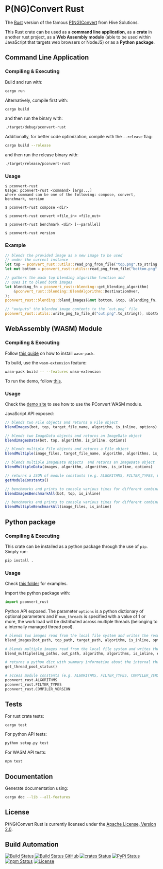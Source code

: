 # P(NG)Convert Rust

The [Rust](https://www.rust-lang.org) version of the famous [P(NG)Convert](https://github.com/hivesolutions/pconvert) from Hive Solutions.

This Rust crate can be used as a **command line application**, as a **crate** in another rust project, as a **Web Assembly module** (able to be used within JavaScript that targets web browsers or NodeJS) or as a **Python package**.

## Command Line Application

### Compiling & Executing

Build and run with:

```bash
cargo run
```

Alternatively, compile first with:

```bash
cargo build
```

and then run the binary with:

```bash
./target/debug/pconvert-rust
```

Additionally, for better code optimization, compile with the `--release` flag:

```bash
cargo build --release
```

and then run the release binary with:

```bash
./target/release/pconvert-rust
```

### Usage

```console
$ pconvert-rust
Usage: pconvert-rust <command> [args...]
where command can be one of the following: compose, convert, benchmark, version
```

```console
$ pconvert-rust compose <dir>
```

```console
$ pconvert-rust convert <file_in> <file_out>
```

```console
$ pconvert-rust benchmark <dir> [--parallel]
```

```console
$ pconvert-rust version
```

### Example

```rust
// blends the provided image as a new image to be used
// under the current instance
let top = pconvert_rust::utils::read_png_from_file("top.png".to_string(), false).unwrap();
let mut bottom = pconvert_rust::utils::read_png_from_file("bottom.png".to_string(), false).unwrap();

// gathers the mask top blending algorithm function and
// uses it to blend both images
let blending_fn = pconvert_rust::blending::get_blending_algorithm(
    &pconvert_rust::blending::BlendAlgorithm::DestinationOver,
);
pconvert_rust::blending::blend_images(&mut bottom, &top, &blending_fn, &None);

// "outputs" the blended image contents to the `out.png` file
pconvert_rust::utils::write_png_to_file_d("out.png".to_string(), &bottom).unwrap();
```

## WebAssembly (WASM) Module

### Compiling & Executing

Follow [this guide](https://developer.mozilla.org/en-US/docs/WebAssembly/Rust_to_wasm) on how to install `wasm-pack`.

To build, use the `wasm-extension` feature:

```bash
wasm-pack build -- --features wasm-extension
```

To run the demo, follow [this](https://developer.mozilla.org/en-US/docs/WebAssembly/Rust_to_wasm#Making_our_package_availabe_to_npm).

### Usage

Check the [demo site](examples/wasm/index.js) to see how to use the PConvert WASM module.

JavaScript API exposed:

```javascript
// blends two File objects and returns a File object
blendImages(bot, top, target_file_name, algorithm, is_inline, options)

// blends two ImageData objects and returns an ImageData object
blendImagesData(bot, top, algorithm, is_inline, options)

// blends multiple File objects and returns a File object
blendMultiple(image_files, target_file_name, algorithm, algorithms, is_inline, options)

// blends multiple ImageData objects  and returns an ImageData object
blendMultipleData(images, algorithm, algorithms, is_inline, options)

// returns a JSON of module constants (e.g. ALGORITHMS, FILTER_TYPES, COMPILER_VERSION, ...)
getModuleConstants()

// benchmarks and prints to console various times for different combinations of blending algorithms, compression algorithms and filters for `blendImages`
blendImagesBenchmarkAll(bot, top, is_inline)

// benchmarks and prints to console various times for different combinations of blending algorithms, compression algorithms and filters for `blendMultiple`
blendMultipleBenchmarkAll(image_files, is_inline)
```

## Python package

### Compiling & Executing

This crate can be installed as a python package through the use of `pip`. Simply run:

```bash
pip install .
```

### Usage

Check [this folder](examples/python/) for examples.

Import the python package with:

```python
import pconvert_rust
```

Python API exposed. The parameter `options` is a python dictionary of optional parameters and if `num_threads` is specified with a value of 1 or more, the work load will be distributed across multiple threads (belonging to a internally managed thread pool).

```python
# blends two images read from the local file system and writes the result to the file system
blend_images(bot_path, top_path, target_path, algorithm, is_inline, options)

# blends multiple images read from the local file system and writes the result to the file system
blend_multiple(img_paths, out_path, algorithm, algorithms, is_inline, options)

# returns a python dict with summary information about the internal thread pool (size, active jobs, queued jobs)
get_thread_pool_status()

# access module constants (e.g. ALGORITHMS, FILTER_TYPES, COMPILER_VERSION, ...)
pconvert_rust.ALGORITHMS
pconvert_rust.FILTER_TYPES
pconvert_rust.COMPILER_VERSION
```

## Tests

For rust crate tests:

```bash
cargo test
```

For python API tests:

```bash
python setup.py test
```

For WASM API tests:

```bash
npm test
```

## Documentation

Generate documentation using:

```bash
cargo doc --lib --all-features
```

## License

P(NG)Convert Rust is currently licensed under the [Apache License, Version 2.0](http://www.apache.org/licenses/).

## Build Automation

[![Build Status](https://app.travis-ci.com/ripe-tech/pconvert-rust.svg?branch=master)](https://travis-ci.com/github/ripe-tech/pconvert-rust)
[![Build Status GitHub](https://github.com/ripe-tech/pconvert-rust/workflows/Main%20Workflow/badge.svg)](https://github.com/ripe-tech/pconvert-rust/actions)
[![crates Status](https://img.shields.io/crates/v/pconvert-rust)](https://crates.io/crates/pconvert-rust)
[![PyPi Status](https://img.shields.io/pypi/v/pconvert-rust.svg)](https://pypi.python.org/pypi/pconvert-rust)
[![npm Status](https://img.shields.io/npm/v/pconvert-rust.svg)](https://www.npmjs.com/package/pconvert-rust)
[![License](https://img.shields.io/badge/license-Apache%202.0-blue.svg)](https://www.apache.org/licenses/)
